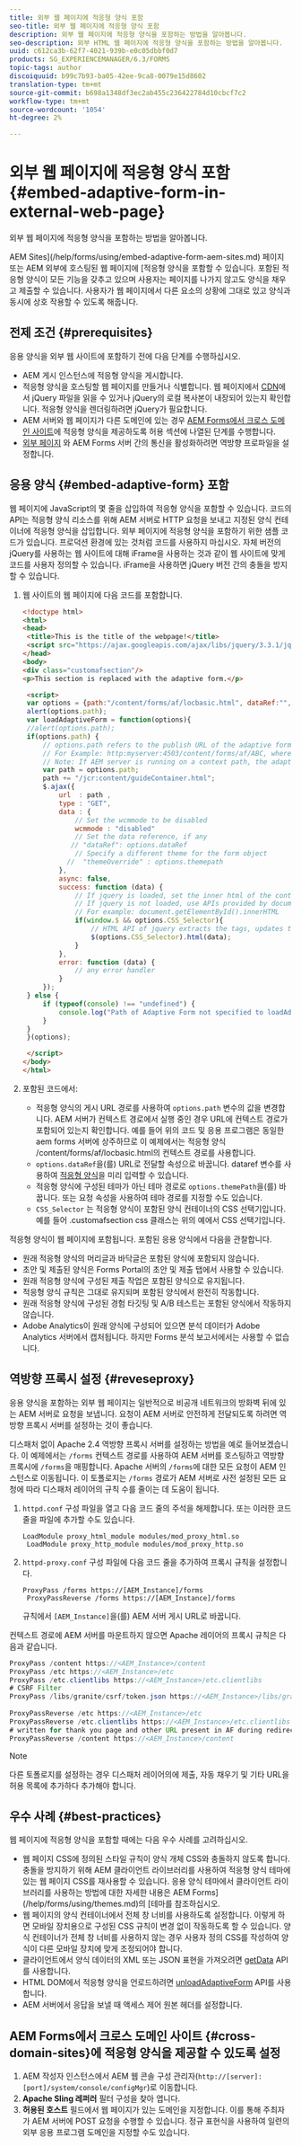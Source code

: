 ```yaml
---
title: 외부 웹 페이지에 적응형 양식 포함
seo-title: 외부 웹 페이지에 적응형 양식 포함
description: 외부 웹 페이지에 적응형 양식을 포함하는 방법을 알아봅니다.
seo-description: 외부 HTML 웹 페이지에 적응형 양식을 포함하는 방법을 알아봅니다.
uuid: c612ca3b-62f7-4021-939b-e0c05dbbf0d7
products: SG_EXPERIENCEMANAGER/6.3/FORMS
topic-tags: author
discoiquuid: b99c7b93-ba05-42ee-9ca8-0079e15d8602
translation-type: tm+mt
source-git-commit: b698a1348df3ec2ab455c236422784d10cbcf7c2
workflow-type: tm+mt
source-wordcount: '1054'
ht-degree: 2%

---
```



# 외부 웹 페이지에 적응형 양식 포함{#embed-adaptive-form-in-external-web-page}

외부 웹 페이지에 적응형 양식을 포함하는 방법을 알아봅니다.

AEM Sites](/help/forms/using/embed-adaptive-form-aem-sites.md) 페이지 또는 AEM 외부에 호스팅된 웹 페이지에 [적응형 양식을 포함할 수 있습니다. 포함된 적응형 양식이 모든 기능을 갖추고 있으며 사용자는 페이지를 나가지 않고도 양식을 채우고 제출할 수 있습니다. 사용자가 웹 페이지에서 다른 요소의 상황에 그대로 있고 양식과 동시에 상호 작용할 수 있도록 해줍니다.

## 전제 조건 {#prerequisites}

응용 양식을 외부 웹 사이트에 포함하기 전에 다음 단계를 수행하십시오.

* AEM 게시 인스턴스에 적응형 양식을 게시합니다.
* 적응형 양식을 호스팅할 웹 페이지를 만들거나 식별합니다. 웹 페이지에서 [CDN](https://ajax.googleapis.com/ajax/libs/jquery/3.3.1/jquery.min.js)에서 jQuery 파일을 읽을 수 있거나 jQuery의 로컬 복사본이 내장되어 있는지 확인합니다. 적응형 양식을 렌더링하려면 jQuery가 필요합니다.
* AEM 서버와 웹 페이지가 다른 도메인에 있는 경우 [AEM Forms에서 크로스 도메인 사이트](#cross-domain-sites)에 적응형 양식을 제공하도록 허용 섹션에 나열된 단계를 수행합니다.
* [외부 페이지](#reveseproxy) 와 AEM Forms 서버 간의 통신을 활성화하려면 역방향 프로파일을 설정합니다.

## 응용 양식 {#embed-adaptive-form} 포함

웹 페이지에 JavaScript의 몇 줄을 삽입하여 적응형 양식을 포함할 수 있습니다. 코드의 API는 적응형 양식 리소스를 위해 AEM 서버로 HTTP 요청을 보내고 지정된 양식 컨테이너에 적응형 양식을 삽입합니다. 외부 페이지에 적응형 양식을 포함하기 위한 샘플 코드가 있습니다. 프로덕션 환경에 있는 것처럼 코드를 사용하지 마십시오. 자체 버전의 jQuery를 사용하는 웹 사이트에 대해 iFrame을 사용하는 것과 같이 웹 사이트에 맞게 코드를 사용자 정의할 수 있습니다. iFrame을 사용하면 jQuery 버전 간의 충돌을 방지할 수 있습니다.


1. 웹 사이트의 웹 페이지에 다음 코드를 포함합니다.

   ```html
   <!doctype html>
   <html>
   <head>
    <title>This is the title of the webpage!</title>
    <script src="https://ajax.googleapis.com/ajax/libs/jquery/3.3.1/jquery.min.js"></script>
   </head>
   <body>
   <div class="customafsection"/>
   <p>This section is replaced with the adaptive form.</p>
   
    <script>
    var options = {path:"/content/forms/af/locbasic.html", dataRef:"", themepath:"", CSS_Selector:".customafsection"};
    alert(options.path);
    var loadAdaptiveForm = function(options){
    //alert(options.path);
    if(options.path) {
        // options.path refers to the publish URL of the adaptive form
        // For Example: http:myserver:4503/content/forms/af/ABC, where ABC is the adaptive form
        // Note: If AEM server is running on a context path, the adaptive form URL must contain the context path 
        var path = options.path;
        path += "/jcr:content/guideContainer.html";
        $.ajax({
            url  : path ,
            type : "GET",
            data : {
                // Set the wcmmode to be disabled
                wcmmode : "disabled"
                // Set the data reference, if any
               // "dataRef": options.dataRef
                // Specify a different theme for the form object
              //  "themeOverride" : options.themepath
            },
            async: false,
            success: function (data) {
                // If jquery is loaded, set the inner html of the container
                // If jquery is not loaded, use APIs provided by document to set the inner HTML but these APIs would not evaluate the script tag in HTML as per the HTML5 spec
                // For example: document.getElementById().innerHTML
                if(window.$ && options.CSS_Selector){
                    // HTML API of jquery extracts the tags, updates the DOM, and evaluates the code embedded in the script tag.
                    $(options.CSS_Selector).html(data);
                }
            },
            error: function (data) {
                // any error handler
            }
        });
    } else {
        if (typeof(console) !== "undefined") {
            console.log("Path of Adaptive Form not specified to loadAdaptiveForm");
        }
    }
    }(options);
   
    </script>
   </body>
   </html>
   ```

1. 포함된 코드에서:

   * 적응형 양식의 게시 URL 경로를 사용하여 `options.path` 변수의 값을 변경합니다. AEM 서버가 컨텍스트 경로에서 실행 중인 경우 URL에 컨텍스트 경로가 포함되어 있는지 확인합니다. 예를 들어 위의 코드 및 응용 프로그램은 동일한 aem forms 서버에 상주하므로 이 예제에서는 적응형 양식 /content/forms/af/locbasic.html의 컨텍스트 경로를 사용합니다.
   * `options.dataRef`을(를) URL로 전달할 속성으로 바꿉니다. dataref 변수를 사용하여 [적응형 양식](/help/forms/using/prepopulate-adaptive-form-fields.md)을 미리 입력할 수 있습니다.
   * 적응형 양식에 구성된 테마가 아닌 테마 경로로 `options.themePath`을(를) 바꿉니다. 또는 요청 속성을 사용하여 테마 경로를 지정할 수도 있습니다.
   * `CSS_Selector` 는 적응형 양식이 포함된 양식 컨테이너의 CSS 선택기입니다. 예를 들어 .customafsection css 클래스는 위의 예에서 CSS 선택기입니다.

적응형 양식이 웹 페이지에 포함됩니다. 포함된 응용 양식에서 다음을 관찰합니다.

* 원래 적응형 양식의 머리글과 바닥글은 포함된 양식에 포함되지 않습니다.
* 초안 및 제출된 양식은 Forms Portal의 초안 및 제출 탭에서 사용할 수 있습니다.
* 원래 적응형 양식에 구성된 제출 작업은 포함된 양식으로 유지됩니다.
* 적응형 양식 규칙은 그대로 유지되며 포함된 양식에서 완전히 작동합니다.
* 원래 적응형 양식에 구성된 경험 타깃팅 및 A/B 테스트는 포함된 양식에서 작동하지 않습니다.
* Adobe Analytics이 원래 양식에 구성되어 있으면 분석 데이터가 Adobe Analytics 서버에서 캡처됩니다. 하지만 Forms 분석 보고서에서는 사용할 수 없습니다.

## 역방향 프록시 설정 {#reveseproxy}

응용 양식을 포함하는 외부 웹 페이지는 일반적으로 비공개 네트워크의 방화벽 뒤에 있는 AEM 서버로 요청을 보냅니다. 요청이 AEM 서버로 안전하게 전달되도록 하려면 역방향 프록시 서버를 설정하는 것이 좋습니다.

디스패처 없이 Apache 2.4 역방향 프록시 서버를 설정하는 방법을 예로 들어보겠습니다. 이 예제에서는 `/forms` 컨텍스트 경로를 사용하여 AEM 서버를 호스팅하고 역방향 프록시에 `/forms`을 매핑합니다. Apache 서버의 `/forms`에 대한 모든 요청이 AEM 인스턴스로 이동됩니다. 이 토폴로지는 `/forms` 경로가 AEM 서버로 사전 설정된 모든 요청에 따라 디스패처 레이어의 규칙 수를 줄이는 데 도움이 됩니다.

1. `httpd.conf` 구성 파일을 열고 다음 코드 줄의 주석을 해제합니다. 또는 이러한 코드 줄을 파일에 추가할 수도 있습니다.

   ```
   LoadModule proxy_html_module modules/mod_proxy_html.so 
    LoadModule proxy_http_module modules/mod_proxy_http.so
   ```

1. `httpd-proxy.conf` 구성 파일에 다음 코드 줄을 추가하여 프록시 규칙을 설정합니다.

   ```
   ProxyPass /forms https://[AEM_Instance]/forms 
    ProxyPassReverse /forms https://[AEM_Instance]/forms
   ```

   규칙에서 `[AEM_Instance]`을(를) AEM 서버 게시 URL로 바꿉니다.

컨텍스트 경로에 AEM 서버를 마운트하지 않으면 Apache 레이어의 프록시 규칙은 다음과 같습니다.

```java
ProxyPass /content https://<AEM_Instance>/content
ProxyPass /etc https://<AEM_Instance>/etc
ProxyPass /etc.clientlibs https://<AEM_Instance>/etc.clientlibs
# CSRF Filter
ProxyPass /libs/granite/csrf/token.json https://<AEM_Instance>/libs/granite/csrf/token.json
  
ProxyPassReverse /etc https://<AEM_Instance>/etc
ProxyPassReverse /etc.clientlibs https://<AEM_Instance>/etc.clientlibs
# written for thank you page and other URL present in AF during redirect
ProxyPassReverse /content https://<AEM_Instance>/content
```

>[!NOTE]
>
>다른 토폴로지를 설정하는 경우 디스패처 레이어의에 제출, 자동 채우기 및 기타 URL을 허용 목록에 추가하다 추가해야 합니다.

## 우수 사례 {#best-practices}

웹 페이지에 적응형 양식을 포함할 때에는 다음 우수 사례를 고려하십시오.

* 웹 페이지 CSS에 정의된 스타일 규칙이 양식 개체 CSS와 충돌하지 않도록 합니다. 충돌을 방지하기 위해 AEM 클라이언트 라이브러리를 사용하여 적응형 양식 테마에 있는 웹 페이지 CSS를 재사용할 수 있습니다. 응용 양식 테마에서 클라이언트 라이브러리를 사용하는 방법에 대한 자세한 내용은 AEM Forms](/help/forms/using/themes.md)의 [테마를 참조하십시오.
* 웹 페이지의 양식 컨테이너에서 전체 창 너비를 사용하도록 설정합니다. 이렇게 하면 모바일 장치용으로 구성된 CSS 규칙이 변경 없이 작동하도록 할 수 있습니다. 양식 컨테이너가 전체 창 너비를 사용하지 않는 경우 사용자 정의 CSS를 작성하여 양식이 다른 모바일 장치에 맞게 조정되어야 합니다.
* 클라이언트에서 양식 데이터의 XML 또는 JSON 표현을 가져오려면 [getData](https://helpx.adobe.com/experience-manager/6-4/forms/javascript-api/GuideBridge.html) API를 사용합니다.
* HTML DOM에서 적응형 양식을 언로드하려면 [unloadAdaptiveForm](https://helpx.adobe.com/experience-manager/6-4/forms/javascript-api/GuideBridge.html) API를 사용합니다.
* AEM 서버에서 응답을 보낼 때 액세스 제어 원본 헤더를 설정합니다.

## AEM Forms에서 크로스 도메인 사이트 {#cross-domain-sites}에 적응형 양식을 제공할 수 있도록 설정

1. AEM 작성자 인스턴스에서 AEM 웹 콘솔 구성 관리자(`http://[server]:[port]/system/console/configMgr`)로 이동합니다.
1. **Apache Sling 레퍼러** 필터 구성을 찾아 엽니다.
1. **허용된 호스트** 필드에서 웹 페이지가 있는 도메인을 지정합니다. 이를 통해 주최자가 AEM 서버에 POST 요청을 수행할 수 있습니다. 정규 표현식을 사용하여 일련의 외부 응용 프로그램 도메인을 지정할 수도 있습니다.